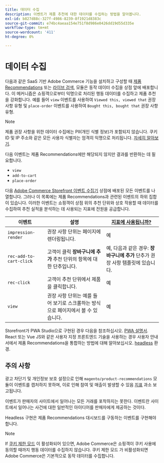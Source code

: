 ```yaml
---
title: 데이터 수집
description: 이벤트가 제품 추천에 대한 데이터를 수집하는 방법을 알아봅니다.
exl-id: b827d88c-327f-4986-8239-8f1921d8383c
source-git-commit: e74bc4aeaa154e751f8d986e0426dd19d55d335e
workflow-type: tm+mt
source-wordcount: '411'
ht-degree: 0%

---
```


# 데이터 수집

다음과 같은 SaaS 기반 Adobe Commerce 기능을 설치하고 구성할 때 [제품 Recommendations](install-configure.md) 또는 [라이브 검색](https://experienceleague.adobe.com/docs/commerce-merchant-services/live-search/onboard/install.html), 모듈은 동작 데이터 수집을 상점 앞에 배포합니다. 이 메커니즘은 쇼핑객으로부터 익명으로 처리된 행동 데이터를 수집하고 제품 추천을 강화합니다. 예를 들어 `view` 이벤트를 사용하여 `Viewed this, viewed that` 권장 사항 유형 및 `place-order` 이벤트를 사용하여 `Bought this, bought that` 권장 사항 유형.

>[!NOTE]
>
>제품 권장 사항을 위한 데이터 수집에는 PII(개인 식별 정보)가 포함되지 않습니다. 쿠키 ID 및 IP 주소와 같은 모든 사용자 식별자는 엄격히 익명으로 처리됩니다. [자세히 알아보기](https://www.adobe.com/privacy/experience-cloud.html).

다음 이벤트는 제품 Recommendations에만 해당되지 않지만 결과를 반환하는 데 필요합니다.

- `view`
- `add-to-cart`
- `place-order`

다음 [Adobe Commerce Storefront 이벤트 수집기](https://developer.adobe.com/commerce/services/shared-services/storefront-events/collector/#quick-start) 상점에 배포된 모든 이벤트를 나열합니다. 그러나 이 목록에는 제품 Recommendations과 관련된 이벤트의 하위 집합이 있습니다. 이러한 이벤트는 쇼핑객이 상점 위의 추천 단위와 상호 작용할 때 데이터를 수집하여 추천 실적을 분석하는 데 사용되는 지표에 전원을 공급합니다.

| 이벤트 | 설명 | [지표에 사용됩니까?](workspace.md) |
| --- | --- | --- |
| `impression-render` | 권장 사항 단위는 페이지에 렌더링됩니다. | 예 |
| `rec-add-to-cart-click` | 고객이 클릭 **장바구니에 추가** 추천 단위의 항목에 대한 단추입니다. | 예, 다음과 같은 경우: **장바구니에 추가** 단추가 권장 사항 템플릿에 있습니다. |
| `rec-click` | 고객이 추천 단위에서 제품을 클릭합니다. | 예 |
| `view` | 권장 사항 단위는 예를 들어 보기로 스크롤하는 방식으로 페이지에서 볼 수 있습니다. | 예 |

Storefront가 PWA Studio으로 구현된 경우 다음을 참조하십시오. [PWA 설명서](https://developer.adobe.com/commerce/pwa-studio/integrations/product-recommendations/). React 또는 Vue JS와 같은 사용자 지정 프론트엔드 기술을 사용하는 경우 사용자 안내서에서 제품 Recommendations을 통합하는 방법에 대해 알아보십시오. [headless](headless.md) 환경.

## 주의 사항

광고 차단기 및 개인정보 보호 설정으로 인해 `magento/product-recommendations` 모듈이 이벤트를 캡처하지 못하며, 이로 인해 참여 및 매출이 발생할 수 있음 [지표](workspace.md) 과소 보고됩니다.

이벤트가 판매자의 사이트에서 일어나는 모든 거래를 포착하지는 못한다. 이벤트란 사이트에서 일어나는 사건에 대한 일반적인 아이디어를 판매자에게 제공하는 것이다.

Headless 구현은 제품 Recommendations 대시보드를 구동하는 이벤트를 구현해야 합니다.

>[!NOTE]
>
>If [쿠키 제한 모드](https://experienceleague.adobe.com/docs/commerce-admin/start/compliance/privacy/compliance-cookie-law.html) 이 활성화되어 있으면, Adobe Commerce은 쇼핑객이 쿠키 사용에 동의할 때까지 행동 데이터를 수집하지 않습니다. 쿠키 제한 모드 가 비활성화되면 Adobe Commerce은 기본적으로 동작 데이터를 수집합니다.
